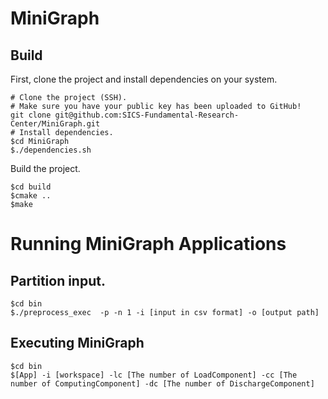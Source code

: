 # MiniGraph

## Build

First, clone the project and install dependencies on your system.

```shell
# Clone the project (SSH).
# Make sure you have your public key has been uploaded to GitHub!
git clone git@github.com:SICS-Fundamental-Research-Center/MiniGraph.git
# Install dependencies.
$cd MiniGraph
$./dependencies.sh
```

Build the project.

```shell
$cd build
$cmake ..
$make
```
# Running MiniGraph Applications


## Partition input.
```shell
$cd bin
$./preprocess_exec  -p -n 1 -i [input in csv format] -o [output path]
```

## Executing MiniGraph

```shell
$cd bin
$[App] -i [workspace] -lc [The number of LoadComponent] -cc [The number of ComputingComponent] -dc [The number of DischargeComponent]
```
